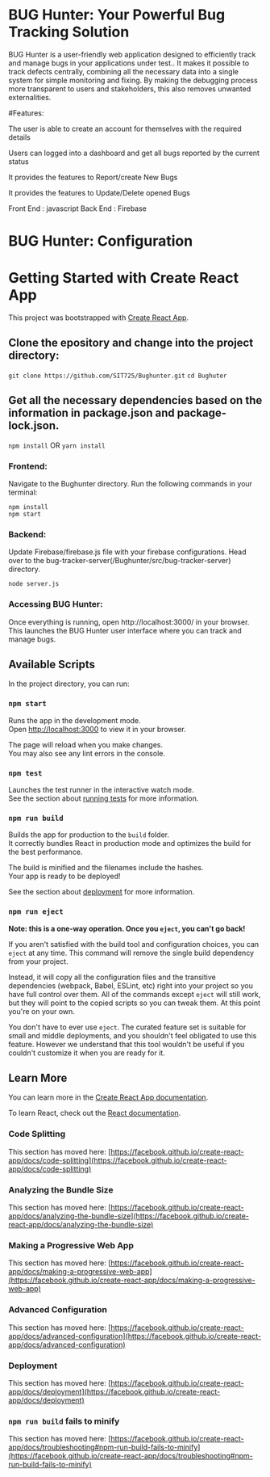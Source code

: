 # BUG Hunter: Your Powerful Bug Tracking Solution

BUG Hunter is a user-friendly web application designed to efficiently track and manage bugs in your applications under test.. It makes it possible to track defects centrally, combining all the necessary data into a single system for simple monitoring and fixing. By making the debugging process more transparent to users and stakeholders, this also removes unwanted externalities. 

#Features:

The user is able to create an account for themselves with the required details

Users can logged into a dashboard and get all bugs reported by the current status

It provides the features to Report/create New Bugs

It provides the features to Update/Delete opened Bugs


Front End : javascript
Back End : Firebase

# BUG Hunter: Configuration

# Getting Started with Create React App

This project was bootstrapped with [Create React App](https://github.com/facebook/create-react-app).

## Clone the epository and change into the project directory:

`git clone https://github.com/SIT725/Bughunter.git`
`cd Bughuter`

## Get all the necessary dependencies based on the information in package.json and package-lock.json.

`npm install` OR `yarn install`

### Frontend:

Navigate to the Bughunter directory. Run the following commands in your terminal:

```
npm install
npm start
```

### Backend:
Update Firebase/firebase.js file with your firebase configurations.
Head over to the bug-tracker-server(/Bughunter/src/bug-tracker-server) directory. 

```
node server.js
```

### Accessing BUG Hunter:

Once everything is running, open http://localhost:3000/ in your browser. This launches the BUG Hunter user interface where you can track and manage bugs.

## Available Scripts

In the project directory, you can run:

### `npm start`

Runs the app in the development mode.\
Open [http://localhost:3000](http://localhost:3000) to view it in your browser.

The page will reload when you make changes.\
You may also see any lint errors in the console.

### `npm test`

Launches the test runner in the interactive watch mode.\
See the section about [running tests](https://facebook.github.io/create-react-app/docs/running-tests) for more information.

### `npm run build`

Builds the app for production to the `build` folder.\
It correctly bundles React in production mode and optimizes the build for the best performance.

The build is minified and the filenames include the hashes.\
Your app is ready to be deployed!

See the section about [deployment](https://facebook.github.io/create-react-app/docs/deployment) for more information.

### `npm run eject`

**Note: this is a one-way operation. Once you `eject`, you can't go back!**

If you aren't satisfied with the build tool and configuration choices, you can `eject` at any time. This command will remove the single build dependency from your project.

Instead, it will copy all the configuration files and the transitive dependencies (webpack, Babel, ESLint, etc) right into your project so you have full control over them. All of the commands except `eject` will still work, but they will point to the copied scripts so you can tweak them. At this point you're on your own.

You don't have to ever use `eject`. The curated feature set is suitable for small and middle deployments, and you shouldn't feel obligated to use this feature. However we understand that this tool wouldn't be useful if you couldn't customize it when you are ready for it.

## Learn More

You can learn more in the [Create React App documentation](https://facebook.github.io/create-react-app/docs/getting-started).

To learn React, check out the [React documentation](https://reactjs.org/).

### Code Splitting

This section has moved here: [https://facebook.github.io/create-react-app/docs/code-splitting](https://facebook.github.io/create-react-app/docs/code-splitting)

### Analyzing the Bundle Size

This section has moved here: [https://facebook.github.io/create-react-app/docs/analyzing-the-bundle-size](https://facebook.github.io/create-react-app/docs/analyzing-the-bundle-size)

### Making a Progressive Web App

This section has moved here: [https://facebook.github.io/create-react-app/docs/making-a-progressive-web-app](https://facebook.github.io/create-react-app/docs/making-a-progressive-web-app)

### Advanced Configuration

This section has moved here: [https://facebook.github.io/create-react-app/docs/advanced-configuration](https://facebook.github.io/create-react-app/docs/advanced-configuration)

### Deployment

This section has moved here: [https://facebook.github.io/create-react-app/docs/deployment](https://facebook.github.io/create-react-app/docs/deployment)

### `npm run build` fails to minify

This section has moved here: [https://facebook.github.io/create-react-app/docs/troubleshooting#npm-run-build-fails-to-minify](https://facebook.github.io/create-react-app/docs/troubleshooting#npm-run-build-fails-to-minify)
